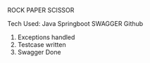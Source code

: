 ROCK PAPER SCISSOR

Tech Used:
Java Springboot
SWAGGER
Github

1) Exceptions handled
2) Testcase written
3) Swagger Done
